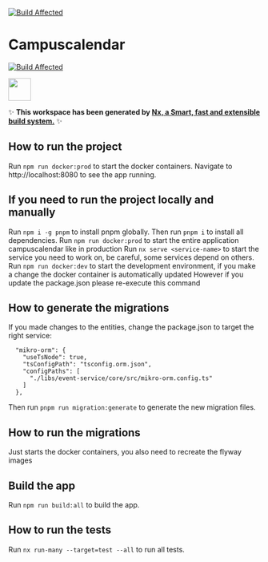 [![Build Affected](https://github.com/corentingosselin/campuscalendar/actions/workflows/nx-affected.yml/badge.svg?branch=main)](https://github.com/corentingosselin/campuscalendar/actions/workflows/nx-affected.yml)

# Campuscalendar

[![Build Affected](https://github.com/corentingosselin/campuscalendar/actions/workflows/nx-affected.yml/badge.svg?branch=develop)](https://github.com/corentingosselin/campuscalendar/actions/workflows/nx-affected.yml)

<a alt="Nx logo" href="https://nx.dev" target="_blank" rel="noreferrer"><img src="https://raw.githubusercontent.com/nrwl/nx/master/images/nx-logo.png" width="45"></a>

✨ **This workspace has been generated by [Nx, a Smart, fast and extensible build system.](https://nx.dev)** ✨


## How to run the project

Run `npm run docker:prod` to start the docker containers. Navigate to http://localhost:8080 to see the app running.

## If you need to run the project locally and manually

Run `npm i -g pnpm` to install pnpm globally. Then run `pnpm i` to install all dependencies.
Run `npm run docker:prod` to start the entire application campuscalendar like in production
Run `nx serve <service-name>` to start the service you need to work on, be careful, some services depend on others.
Run `npm run docker:dev` to start the development environment, if you make a change the docker container is automatically updated 
However if you update the package.json please re-execute this command

## How to generate the migrations

If you made changes to the entities, change the package.json to target the right service:
```
  "mikro-orm": {
    "useTsNode": true,
    "tsConfigPath": "tsconfig.orm.json",
    "configPaths": [
      "./libs/event-service/core/src/mikro-orm.config.ts"
    ]
  },
```
 Then run `pnpm run migration:generate` to generate the new migration files.   

## How to run the migrations

Just starts the docker containers, you also need to recreate the flyway images

## Build the app

Run `npm run build:all` to build the app.


## How to run the tests

Run `nx run-many --target=test --all` to run all tests.

